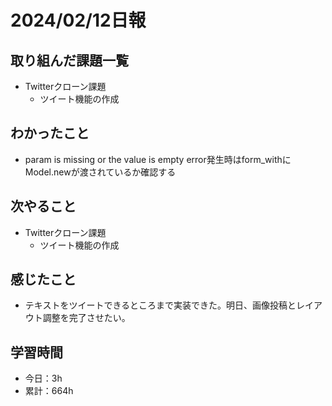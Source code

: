 # 2024/02/12日報
## 取り組んだ課題一覧
- Twitterクローン課題
  - ツイート機能の作成

## わかったこと
- param is missing or the value is empty error発生時はform_withにModel.newが渡されているか確認する

## 次やること
- Twitterクローン課題
  - ツイート機能の作成

## 感じたこと
- テキストをツイートできるところまで実装できた。明日、画像投稿とレイアウト調整を完了させたい。

## 学習時間
- 今日：3h
- 累計：664h
